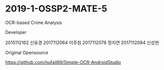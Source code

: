 # 2019-1-OSSP2-MATE-5

OCR-based Crime Analysis

Developer

2015112162   신유경
2017112064   이주원
2017112078   정지연
2017112084   신성현

Original Opensource

https://github.com/nufail89/Simple-OCR-AndroidStudio
